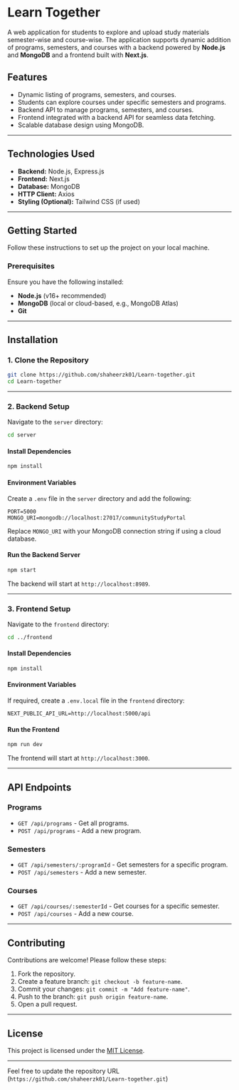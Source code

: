 # **Learn Together**

A web application for students to explore and upload study materials semester-wise and course-wise. The application supports dynamic addition of programs, semesters, and courses with a backend powered by **Node.js** and **MongoDB** and a frontend built with **Next.js**.

## **Features**
- Dynamic listing of programs, semesters, and courses.
- Students can explore courses under specific semesters and programs.
- Backend API to manage programs, semesters, and courses.
- Frontend integrated with a backend API for seamless data fetching.
- Scalable database design using MongoDB.

---

## **Technologies Used**
- **Backend:** Node.js, Express.js
- **Frontend:** Next.js
- **Database:** MongoDB
- **HTTP Client:** Axios
- **Styling (Optional):** Tailwind CSS (if used)

---

## **Getting Started**

Follow these instructions to set up the project on your local machine.

### **Prerequisites**
Ensure you have the following installed:
- **Node.js** (v16+ recommended)
- **MongoDB** (local or cloud-based, e.g., MongoDB Atlas)
- **Git**

---

## **Installation**

### **1. Clone the Repository**
```bash
git clone https://github.com/shaheerzk01/Learn-together.git
cd Learn-together
```

---

### **2. Backend Setup**

Navigate to the `server` directory:
```bash
cd server
```

#### **Install Dependencies**
```bash
npm install
```

#### **Environment Variables**
Create a `.env` file in the `server` directory and add the following:
```env
PORT=5000
MONGO_URI=mongodb://localhost:27017/communityStudyPortal
```
Replace `MONGO_URI` with your MongoDB connection string if using a cloud database.

#### **Run the Backend Server**
```bash
npm start
```
The backend will start at `http://localhost:8989`.

---

### **3. Frontend Setup**

Navigate to the `frontend` directory:
```bash
cd ../frontend
```

#### **Install Dependencies**
```bash
npm install
```

#### **Environment Variables**
If required, create a `.env.local` file in the `frontend` directory:
```env
NEXT_PUBLIC_API_URL=http://localhost:5000/api
```

#### **Run the Frontend**
```bash
npm run dev
```
The frontend will start at `http://localhost:3000`.

---

## **API Endpoints**

### **Programs**
- `GET /api/programs` - Get all programs.
- `POST /api/programs` - Add a new program.

### **Semesters**
- `GET /api/semesters/:programId` - Get semesters for a specific program.
- `POST /api/semesters` - Add a new semester.

### **Courses**
- `GET /api/courses/:semesterId` - Get courses for a specific semester.
- `POST /api/courses` - Add a new course.

---

## **Contributing**
Contributions are welcome! Please follow these steps:
1. Fork the repository.
2. Create a feature branch: `git checkout -b feature-name`.
3. Commit your changes: `git commit -m "Add feature-name"`.
4. Push to the branch: `git push origin feature-name`.
5. Open a pull request.

---

## **License**
This project is licensed under the [MIT License](LICENSE).

---

Feel free to update the repository URL (`https://github.com/shaheerzk01/Learn-together.git`)
